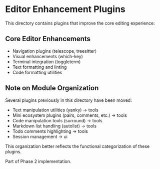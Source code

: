 # Editor Enhancement Plugins

This directory contains plugins that improve the core editing experience:

## Core Editor Enhancements
- Navigation plugins (telescope, treesitter)
- Visual enhancements (which-key)
- Terminal integration (toggleterm)
- Text formatting and linting
- Code formatting utilities

## Note on Module Organization

Several plugins previously in this directory have been moved:

- Text manipulation utilities (yanky) → tools
- Mini ecosystem plugins (pairs, comments, etc.) → tools
- Code manipulation tools (surround) → tools
- Markdown list handling (autolist) → tools
- Todo comments highlighting → tools
- Session management → ui

This organization better reflects the functional categorization of these plugins.

Part of Phase 2 implementation.